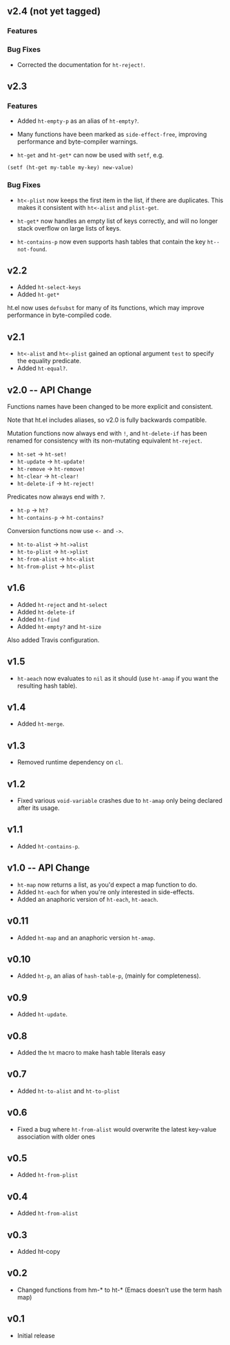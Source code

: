 ## v2.4 (not yet tagged)

### Features
### Bug Fixes

* Corrected the documentation for `ht-reject!`.

## v2.3

### Features

* Added `ht-empty-p` as an alias of `ht-empty?`.

* Many functions have been marked as `side-effect-free`, improving
  performance and byte-compiler warnings.

* `ht-get` and `ht-get*` can now be used with `setf`, e.g.

```
(setf (ht-get my-table my-key) new-value)
```

### Bug Fixes

* `ht<-plist` now keeps the first item in the list, if there are
duplicates. This makes it consistent with `ht<-alist` and
`plist-get`.

* `ht-get*` now handles an empty list of keys correctly, and will no
  longer stack overflow on large lists of keys.

* `ht-contains-p` now even supports hash tables that contain the key
`ht--not-found`.

## v2.2

* Added `ht-select-keys`
* Added `ht-get*`

ht.el now uses `defsubst` for many of its functions, which may improve
performance in byte-compiled code.

## v2.1

* `ht<-alist` and `ht<-plist` gained an optional argument `test` to
specify the equality predicate.
* Added `ht-equal?`.

## v2.0 -- API Change

Functions names have been changed to be more explicit and consistent.

Note that ht.el includes aliases, so v2.0 is fully backwards
compatible.

Mutation functions now always end with `!`, and `ht-delete-if` has
been renamed for consistency with its non-mutating equivalent
`ht-reject`.

* `ht-set` -> `ht-set!`
* `ht-update` -> `ht-update!`
* `ht-remove` -> `ht-remove!`
* `ht-clear` -> `ht-clear!`
* `ht-delete-if` -> `ht-reject!`

Predicates now always end with `?`.

* `ht-p` -> `ht?`
* `ht-contains-p` -> `ht-contains?`

Conversion functions now use `<-` and `->`.

* `ht-to-alist` -> `ht->alist`
* `ht-to-plist` -> `ht->plist`
* `ht-from-alist` -> `ht<-alist`
* `ht-from-plist` -> `ht<-plist`

## v1.6

* Added `ht-reject` and `ht-select`
* Added `ht-delete-if`
* Added `ht-find`
* Added `ht-empty?` and `ht-size`

Also added Travis configuration.

## v1.5

* `ht-aeach` now evaluates to `nil` as it should (use `ht-amap` if you
  want the resulting hash table).

## v1.4

* Added `ht-merge`.

## v1.3

* Removed runtime dependency on `cl`.

## v1.2

* Fixed various `void-variable` crashes due to `ht-amap` only being
  declared after its usage.

## v1.1

* Added `ht-contains-p`.

## v1.0 -- API Change

* `ht-map` now returns a list, as you'd expect a map function to do.
* Added `ht-each` for when you're only interested in side-effects.
* Added an anaphoric version of `ht-each`, `ht-aeach`.

## v0.11

* Added `ht-map` and an anaphoric version `ht-amap`.

## v0.10

* Added `ht-p`, an alias of `hash-table-p`, (mainly for completeness).

## v0.9

* Added `ht-update`.

## v0.8

* Added the `ht` macro to make hash table literals easy

## v0.7

* Added `ht-to-alist` and `ht-to-plist`

## v0.6

* Fixed a bug where `ht-from-alist` would overwrite the latest key-value
  association with older ones

## v0.5

* Added `ht-from-plist`

## v0.4

* Added `ht-from-alist`

## v0.3

* Added ht-copy

## v0.2

* Changed functions from hm-* to ht-* (Emacs doesn't use the term hash map)

## v0.1

* Initial release
